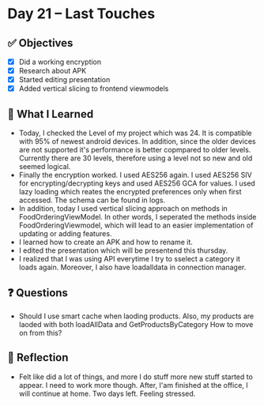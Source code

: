# Day 21 – Last Touches

## ✅ Objectives
- [x] Did a working encryption
- [x] Research about APK
- [x] Started editing presentation
- [x] Added vertical slicing to frontend viewmodels

## 📘 What I Learned
- Today, I checked the Level of my project which was 24. It is compatible with 95% of newest android devices. In addition, since the older devices are not supported it's performance is better copmpared to older levels. Currently there are 30 levels, therefore using a level not so new and old seemed logical.
- Finally the encryption worked. I used AES256 again. I used AES256 SIV for encrypting/decrypting keys and used AES256 GCA for values. I used lazy loading which reates the encrypted preferences only when first accessed. The schema can be found in logs.
- In addition, today I used vertical slicing approach on methods in FoodOrderingViewModel. In other words, I seperated the methods inside FoodOrderingViewmodel, which will lead to an easier implementation of updating or adding features.
- I learned how to create an APK and how to rename it.
- I edited the presentation which will be presentend this thursday.
- I realized that I was using API everytime I try to sselect a category it loads again. Moreover, I also have loadalldata in connection manager.
  
## ❓ Questions
- Should I use smart cache when laoding products. Also, my products are laoded with both loadAllData and GetProductsByCategory How to move on from this?

## 💬 Reflection
- Felt like did a lot of things, and more I do stuff more new stuff started to appear. I need to work more though. After, I'am finished at the office, I will continue at home. Two days left. Feeling stressed.
